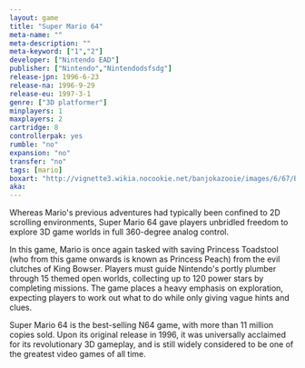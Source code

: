 ```yaml
---
layout: game
title: "Super Mario 64"
meta-name: ""
meta-description: ""
meta-keyword: ["1","2"]
developer: ["Nintendo EAD"]
publisher: ["Nintendo","Nintendodsfsdg"]
release-jpn: 1996-6-23
release-na: 1996-9-29
release-eu: 1997-3-1
genre: ["3D platformer"]
minplayers: 1
maxplayers: 2
cartridge: 8
controllerpak: yes
rumble: "no"
expansion: "no"
transfer: "no"
tags: [mario]
boxart: "http://vignette3.wikia.nocookie.net/banjokazooie/images/6/67/Banjo-Kazooie_Boxart_(North_America).png"
aka:
---
```


Whereas Mario's previous adventures had typically been confined to 2D scrolling environments, Super Mario 64 gave players unbridled freedom to explore 3D game worlds in full 360-degree analog control.

In this game, Mario is once again tasked with saving Princess Toadstool (who from this game onwards is known as Princess Peach) from the evil clutches of King Bowser. Players must guide Nintendo's portly plumber through 15 themed open worlds, collecting up to 120 power stars by completing missions. The game places a heavy emphasis on exploration, expecting players to work out what to do while only giving vague hints and clues.

Super Mario 64 is the best-selling N64 game, with more than 11 million copies sold. Upon its original release in 1996, it was universally acclaimed for its revolutionary 3D gameplay, and is still widely considered to be one of the greatest video games of all time.
